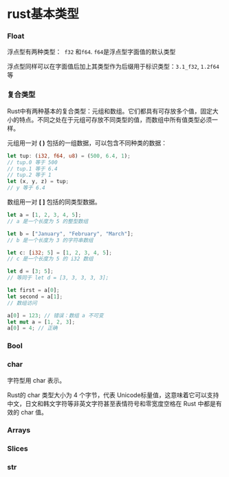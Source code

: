 # rust基本类型

### Float

浮点型有两种类型：` f32` 和`f64`.  `f64`是浮点型字面值的默认类型

浮点型同样可以在字面值后加上其类型作为后缀用于标识类型：`3.1_f32`, `1.2f64`等

### 复合类型

 Rust中有两种基本的复合类型：元组和数组。它们都具有可存放多个值，固定大小的特点。不同之处在于元组可存放不同类型的值，而数组中所有值类型必须一样。

元组用一对 **( )** 包括的一组数据，可以包含不同种类的数据：

```rust
let tup: (i32, f64, u8) = (500, 6.4, 1);
// tup.0 等于 500
// tup.1 等于 6.4
// tup.2 等于 1
let (x, y, z) = tup;
// y 等于 6.4
```

数组用一对 **[ ]** 包括的同类型数据。

```rust
let a = [1, 2, 3, 4, 5];
// a 是一个长度为 5 的整型数组

let b = ["January", "February", "March"];
// b 是一个长度为 3 的字符串数组

let c: [i32; 5] = [1, 2, 3, 4, 5];
// c 是一个长度为 5 的 i32 数组

let d = [3; 5];
// 等同于 let d = [3, 3, 3, 3, 3];

let first = a[0];
let second = a[1];
// 数组访问

a[0] = 123; // 错误：数组 a 不可变
let mut a = [1, 2, 3];
a[0] = 4; // 正确
```



### Bool

### char

字符型用 char 表示。

Rust的 char 类型大小为 4 个字节，代表 Unicode标量值，这意味着它可以支持中文，日文和韩文字符等非英文字符甚至表情符号和零宽度空格在 Rust 中都是有效的 char 值。

### Arrays

### Slices

### str